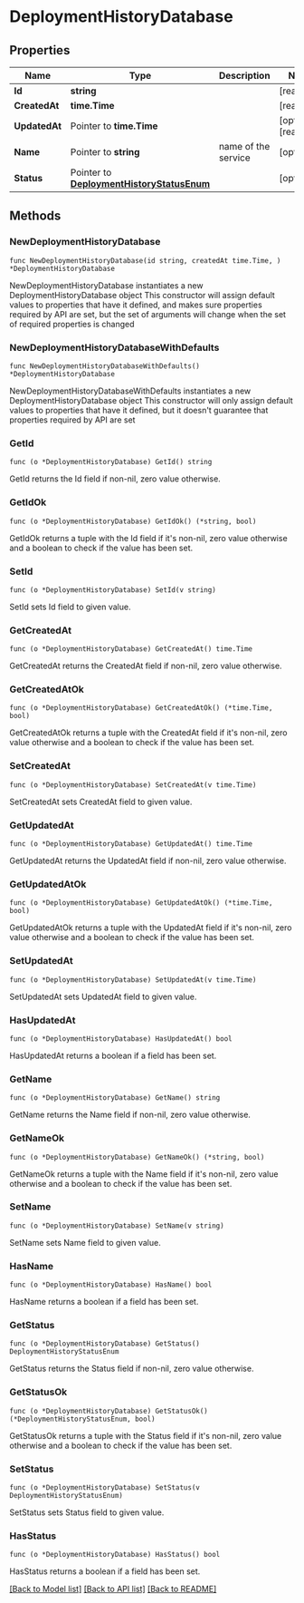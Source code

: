 # DeploymentHistoryDatabase

## Properties

Name | Type | Description | Notes
------------ | ------------- | ------------- | -------------
**Id** | **string** |  | [readonly] 
**CreatedAt** | **time.Time** |  | [readonly] 
**UpdatedAt** | Pointer to **time.Time** |  | [optional] [readonly] 
**Name** | Pointer to **string** | name of the service | [optional] 
**Status** | Pointer to [**DeploymentHistoryStatusEnum**](DeploymentHistoryStatusEnum.md) |  | [optional] 

## Methods

### NewDeploymentHistoryDatabase

`func NewDeploymentHistoryDatabase(id string, createdAt time.Time, ) *DeploymentHistoryDatabase`

NewDeploymentHistoryDatabase instantiates a new DeploymentHistoryDatabase object
This constructor will assign default values to properties that have it defined,
and makes sure properties required by API are set, but the set of arguments
will change when the set of required properties is changed

### NewDeploymentHistoryDatabaseWithDefaults

`func NewDeploymentHistoryDatabaseWithDefaults() *DeploymentHistoryDatabase`

NewDeploymentHistoryDatabaseWithDefaults instantiates a new DeploymentHistoryDatabase object
This constructor will only assign default values to properties that have it defined,
but it doesn't guarantee that properties required by API are set

### GetId

`func (o *DeploymentHistoryDatabase) GetId() string`

GetId returns the Id field if non-nil, zero value otherwise.

### GetIdOk

`func (o *DeploymentHistoryDatabase) GetIdOk() (*string, bool)`

GetIdOk returns a tuple with the Id field if it's non-nil, zero value otherwise
and a boolean to check if the value has been set.

### SetId

`func (o *DeploymentHistoryDatabase) SetId(v string)`

SetId sets Id field to given value.


### GetCreatedAt

`func (o *DeploymentHistoryDatabase) GetCreatedAt() time.Time`

GetCreatedAt returns the CreatedAt field if non-nil, zero value otherwise.

### GetCreatedAtOk

`func (o *DeploymentHistoryDatabase) GetCreatedAtOk() (*time.Time, bool)`

GetCreatedAtOk returns a tuple with the CreatedAt field if it's non-nil, zero value otherwise
and a boolean to check if the value has been set.

### SetCreatedAt

`func (o *DeploymentHistoryDatabase) SetCreatedAt(v time.Time)`

SetCreatedAt sets CreatedAt field to given value.


### GetUpdatedAt

`func (o *DeploymentHistoryDatabase) GetUpdatedAt() time.Time`

GetUpdatedAt returns the UpdatedAt field if non-nil, zero value otherwise.

### GetUpdatedAtOk

`func (o *DeploymentHistoryDatabase) GetUpdatedAtOk() (*time.Time, bool)`

GetUpdatedAtOk returns a tuple with the UpdatedAt field if it's non-nil, zero value otherwise
and a boolean to check if the value has been set.

### SetUpdatedAt

`func (o *DeploymentHistoryDatabase) SetUpdatedAt(v time.Time)`

SetUpdatedAt sets UpdatedAt field to given value.

### HasUpdatedAt

`func (o *DeploymentHistoryDatabase) HasUpdatedAt() bool`

HasUpdatedAt returns a boolean if a field has been set.

### GetName

`func (o *DeploymentHistoryDatabase) GetName() string`

GetName returns the Name field if non-nil, zero value otherwise.

### GetNameOk

`func (o *DeploymentHistoryDatabase) GetNameOk() (*string, bool)`

GetNameOk returns a tuple with the Name field if it's non-nil, zero value otherwise
and a boolean to check if the value has been set.

### SetName

`func (o *DeploymentHistoryDatabase) SetName(v string)`

SetName sets Name field to given value.

### HasName

`func (o *DeploymentHistoryDatabase) HasName() bool`

HasName returns a boolean if a field has been set.

### GetStatus

`func (o *DeploymentHistoryDatabase) GetStatus() DeploymentHistoryStatusEnum`

GetStatus returns the Status field if non-nil, zero value otherwise.

### GetStatusOk

`func (o *DeploymentHistoryDatabase) GetStatusOk() (*DeploymentHistoryStatusEnum, bool)`

GetStatusOk returns a tuple with the Status field if it's non-nil, zero value otherwise
and a boolean to check if the value has been set.

### SetStatus

`func (o *DeploymentHistoryDatabase) SetStatus(v DeploymentHistoryStatusEnum)`

SetStatus sets Status field to given value.

### HasStatus

`func (o *DeploymentHistoryDatabase) HasStatus() bool`

HasStatus returns a boolean if a field has been set.


[[Back to Model list]](../README.md#documentation-for-models) [[Back to API list]](../README.md#documentation-for-api-endpoints) [[Back to README]](../README.md)


